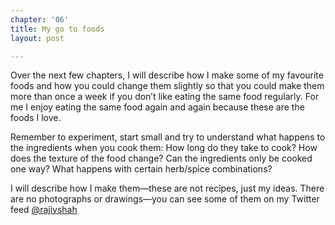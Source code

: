 ```yaml
---
chapter: '06'
title: My go to foods
layout: post

---
```

Over the next few chapters, I will describe how I make some of my favourite foods and how you could change them slightly so that you could make them more than once a week if you don’t like eating the same food regularly. For me I enjoy eating the same food again and again because these are the foods I love.

Remember to experiment, start small and try to understand what happens to the ingredients when you cook them: How long do they take to cook? How does the texture of the food change? Can the ingredients only be cooked one way? What happens with certain herb/spice combinations?

I will describe how I make them—these are not recipes, just my ideas. There are no photographs or drawings—you can see some of them on my Twitter feed [@rajivshah](https://twitter.com/rajivshah "@rajivshah")